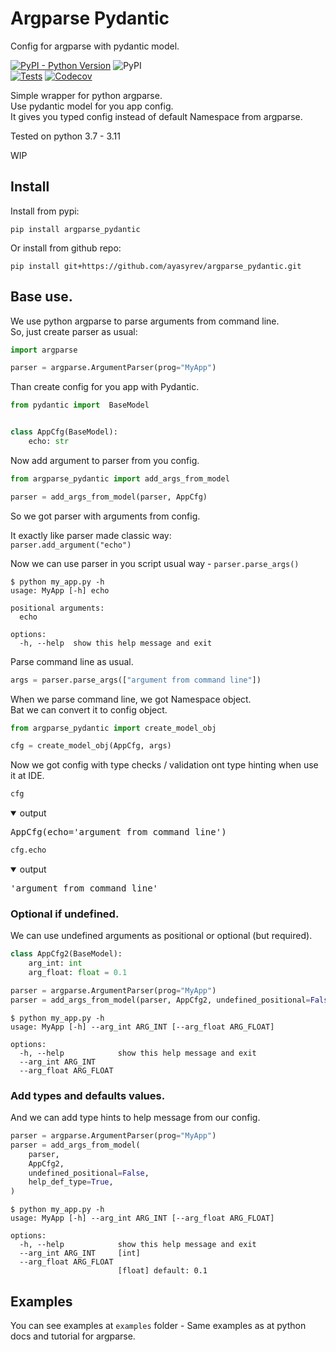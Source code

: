 # Argparse Pydantic

Config for argparse with pydantic model.

[![PyPI - Python Version](https://img.shields.io/pypi/pyversions/argparse_pydantic)](https://pypi.org/project/argparse_pydantic/)
![PyPI](https://img.shields.io/pypi/v/argparse_pydantic?color=blue)  
[![Tests](https://github.com/ayasyrev/argparse_pydantic/workflows/Tests/badge.svg)](https://github.com/ayasyrev/argparse_pydantic/actions?workflow=Tests)  [![Codecov](https://codecov.io/gh/ayasyrev/argparse_pydantic/branch/main/graph/badge.svg)](https://codecov.io/gh/ayasyrev/argparse_pydantic)  

Simple wrapper for python argparse.  
Use pydantic model for you app config.  
It gives you typed config instead of default Namespace from argparse.

Tested on python 3.7 - 3.11

WIP

## Install

Install from pypi:  

`pip install argparse_pydantic`

Or install from github repo:

`pip install git+https://github.com/ayasyrev/argparse_pydantic.git`

## Base use.

We use python argparse to parse arguments from command line.  
So, just create parser as usual:


```python
import argparse

parser = argparse.ArgumentParser(prog="MyApp")
```

Than create config for you app with Pydantic.


```python
from pydantic import  BaseModel


class AppCfg(BaseModel):
    echo: str
```

Now add argument to parser from you config.


```python
from argparse_pydantic import add_args_from_model

parser = add_args_from_model(parser, AppCfg)
```

So we got parser with arguments from config.

It exactly like parser made classic way:  
`parser.add_argument("echo")`

Now we can use parser in you script usual way - `parser.parse_args()`

<!-- termynal -->
```
$ python my_app.py -h
usage: MyApp [-h] echo

positional arguments:
  echo

options:
  -h, --help  show this help message and exit
```

Parse command line as usual.


```python
args = parser.parse_args(["argument from command line"])
```

When we parse command line, we got Namespace object.  
Bat we can convert it to config object.


```python
from argparse_pydantic import create_model_obj

cfg = create_model_obj(AppCfg, args)
```

Now we got  config with type checks / validation ont type hinting when use it at IDE.


```python
cfg
```
<details open> <summary>output</summary>  
    <pre>AppCfg(echo='argument from command line')</pre>
</details>




```python
cfg.echo
```
<details open> <summary>output</summary>  
    <pre>'argument from command line'</pre>
</details>



### Optional if undefined.

We can use undefined arguments as positional or optional (but required).


```python
class AppCfg2(BaseModel):
    arg_int: int
    arg_float: float = 0.1
```


```python
parser = argparse.ArgumentParser(prog="MyApp")
parser = add_args_from_model(parser, AppCfg2, undefined_positional=False)
```

<!-- termynal -->
```
$ python my_app.py -h
usage: MyApp [-h] --arg_int ARG_INT [--arg_float ARG_FLOAT]

options:
  -h, --help            show this help message and exit
  --arg_int ARG_INT
  --arg_float ARG_FLOAT
```

### Add types and defaults values.

And we can add type hints to help message from our config.  



```python
parser = argparse.ArgumentParser(prog="MyApp")
parser = add_args_from_model(
    parser,
    AppCfg2,
    undefined_positional=False,
    help_def_type=True,
)
```

<!-- termynal -->
```
$ python my_app.py -h
usage: MyApp [-h] --arg_int ARG_INT [--arg_float ARG_FLOAT]

options:
  -h, --help            show this help message and exit
  --arg_int ARG_INT     [int]
  --arg_float ARG_FLOAT
                        [float] default: 0.1
```

## Examples

You can see examples at `examples` folder - Same examples as at python docs and tutorial for argparse.  
